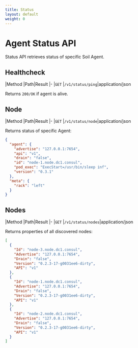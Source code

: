 ```yaml
---
title: Status
layout: default
weight: 0
---
```


# Agent Status API

Status API retrieves status of specific Soil Agent.

## Healthcheck

|Method |Path|Result
|-
|`GET` |`/v1/status/ping`|application/json


Returns `200/OK` if agent is alive.

## Node

|Method |Path|Result
|-
|`GET` |`/v1/status/node`|application/json

Returns status of specific Agent:

```json
{
  "agent": {
    "advertise": "127.0.0.1:7654",
    "api": "v1",
    "drain": "false",
    "id": "node-1.node.dc1.consul",
    "pod_exec": "ExecStart=/usr/bin/sleep inf",
    "version": "0.3.1"
  },
  "meta": {
    "rack": "left"
  }
}
```

## Nodes

|Method |Path|Result
|-
|`GET` |`/v1/status/nodes`|application/json

Returns properties of all discovered nodes:

```json
[
  {
    "Id": "node-3.node.dc1.consul",
    "Advertise": "127.0.0.1:7654",
    "Drain": "false",
    "Version": "0.2.3-17-g0031ee6-dirty",
    "API": "v1"
  },
  {
    "Id": "node-1.node.dc1.consul",
    "Advertise": "127.0.0.1:7654",
    "Drain": "false",
    "Version": "0.2.3-17-g0031ee6-dirty",
    "API": "v1"
  },
  {
    "Id": "node-2.node.dc1.consul",
    "Advertise": "127.0.0.1:7654",
    "Drain": "false",
    "Version": "0.2.3-17-g0031ee6-dirty",
    "API": "v1"
  }
]
```
